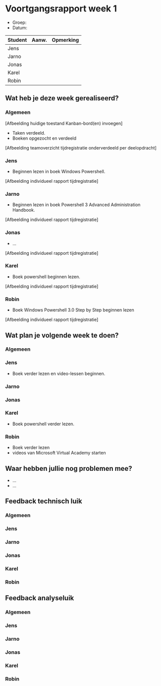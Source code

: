 # Voortgangsrapport week 1

* Groep:
* Datum:

| Student  | Aanw. | Opmerking |
| :---     | :---  | :---      |
| Jens |       |           |
| Jarno |       |           |
| Jonas |       |           |
| Karel |       |           |
| Robin |       |           |

## Wat heb je deze week gerealiseerd?

### Algemeen

[Afbeelding huidige toestand Kanban-bord(en) invoegen]

* Taken verdeeld.
* Boeken opgezocht en verdeeld

[Afbeelding teamoverzicht tijdregistratie onderverdeeld per deelopdracht]

### Jens

* Beginnen lezen in boek Windows Powershell.

[Afbeelding individueel rapport tijdregistratie]

### Jarno

* Beginnen lezen in boek Powershell 3 Advanced Administration Handbook.

[Afbeelding individueel rapport tijdregistratie]

### Jonas

* ...

[Afbeelding individueel rapport tijdregistratie]

### Karel

* Boek powershell beginnen lezen.

[Afbeelding individueel rapport tijdregistratie]

### Robin

* Boek Windows Powershell 3.0 Step by Step beginnen lezen

[Afbeelding individueel rapport tijdregistratie]


## Wat plan je volgende week te doen?

### Algemeen
### Jens
* Boek verder lezen en video-lessen beginnen.

### Jarno
### Jonas
### Karel
 * Boek powershell verder lezen.

### Robin
 * Boek verder lezen
 * videos van Microsoft Virtual Academy starten


## Waar hebben jullie nog problemen mee?

* ...
* ...

## Feedback technisch luik

### Algemeen

### Jens
### Jarno
### Jonas
### Karel
### Robin

## Feedback analyseluik

### Algemeen

### Jens
### Jarno
### Jonas
### Karel
### Robin


